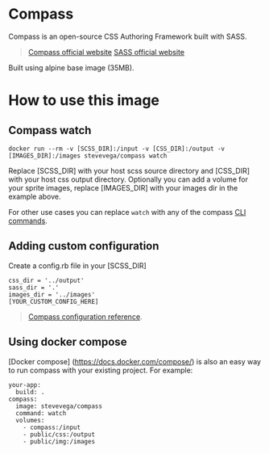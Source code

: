 # Compass

Compass is an open-source CSS Authoring Framework built with SASS.
> [Compass official website](http://compass-style.org/)
> [SASS official website](http://sass-lang.com/)

Built using alpine base image (35MB).

# How to use this image

## Compass watch

    docker run --rm -v [SCSS_DIR]:/input -v [CSS_DIR]:/output -v [IMAGES_DIR]:/images stevevega/compass watch

Replace [SCSS_DIR] with your host scss source directory and [CSS_DIR] with your host css output directory. Optionally you can add a volume for your sprite images, replace [IMAGES_DIR] with your images dir in the example above.

For other use cases you can replace `watch` with any of the compass [CLI commands](http://compass-style.org/help/documentation/command-line/).

## Adding custom configuration

Create a config.rb file in your [SCSS_DIR]

    css_dir = '../output'
    sass_dir = '.'
    images_dir = '../images'
    [YOUR_CUSTOM_CONFIG_HERE]

> [Compass configuration reference](http://compass-style.org/help/documentation/configuration-reference/).

## Using docker compose

[Docker compose] (https://docs.docker.com/compose/) is also an easy way to run compass with your existing project. For example:

    your-app:
      build: .
    compass:
      image: stevevega/compass
      command: watch
      volumes:
        - compass:/input
        - public/css:/output
        - public/img:/images
